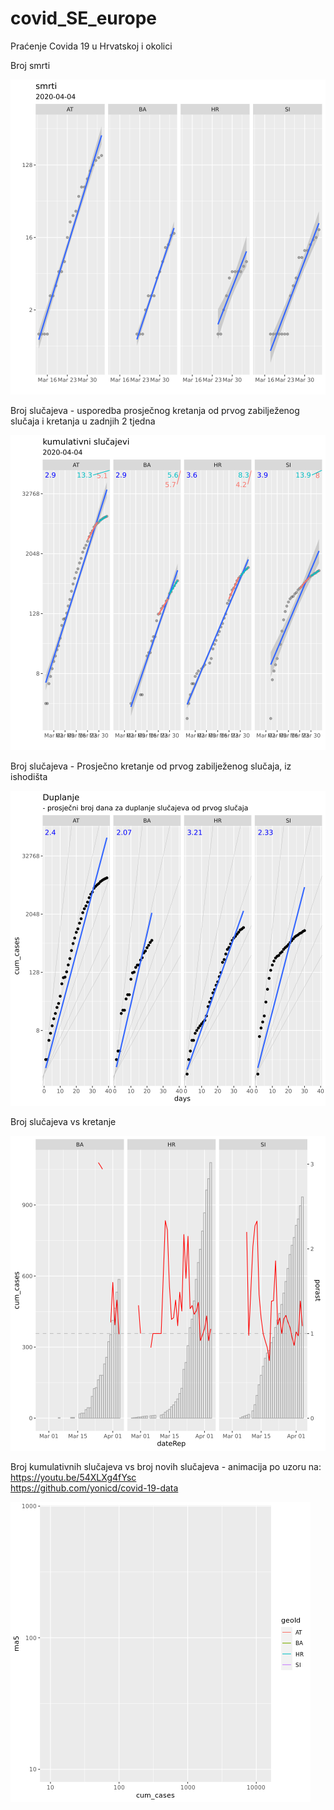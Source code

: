 # covid_SE_europe

Praćenje Covida 19 u Hrvatskoj i okolici

Broj smrti

![No of deaths](figs_out/deaths.svg)

Broj slučajeva - usporedba prosječnog kretanja od prvog zabilježenog slučaja i kretanja u zadnjih 2 tjedna

![Dynamics: average vs last 10 days](figs_out/dynamics.svg)

Broj slučajeva - Prosječno kretanje od prvog zabilježenog slučaja, iz ishodišta

![Dynamics: average, no intercept](figs_out/doubling.svg)

Broj slučajeva vs kretanje

![Cumulative vs rate](figs_out/rate.svg)


Broj kumulativnih slučajeva vs broj novih slučajeva - animacija po uzoru na:  
https://youtu.be/54XLXg4fYsc  
https://github.com/yonicd/covid-19-data

![Are we beating Covid 19?](figs_out/beating.gif)
